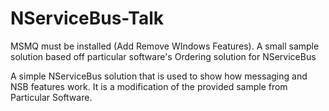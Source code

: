 # NServiceBus-Talk
MSMQ must be installed (Add Remove WIndows Features).  A small sample solution based off particular software's Ordering solution for NServiceBus

A simple NServiceBus solution that is used to show how messaging and NSB features work.  It is a modification of the provided sample from Particular Software.
